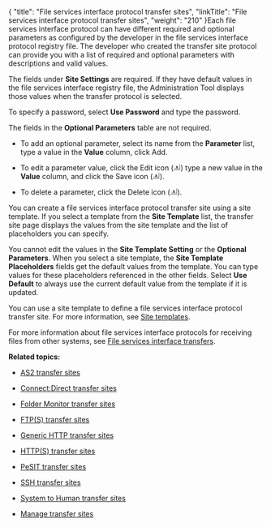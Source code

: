 {
    "title": "File services interface protocol transfer sites",
    "linkTitle": "File services interface protocol transfer sites",
    "weight": "210"
}Each file services interface protocol can have different required and optional parameters as configured by the developer in the file services interface protocol registry file. The developer who created the transfer site protocol can provide you with a list of required and optional parameters with descriptions and valid values.



The fields under **Site Settings** are required. If they have default values in the file services interface registry file, the Administration Tool displays those values when the transfer protocol is selected.



To specify a password, select **Use Password** and type the password.



The fields in the **Optional Parameters** table are not required.



-   To add an optional parameter, select its name from the **Parameter** list, type a value in the **Value** column, click Add.

-   To edit a parameter value, click the Edit icon (![Edit](TransferSiteParameter_DeleteButton_14x13.png)) type a new value in the **Value** column, and click the Save icon (![Save](TransferSiteParameter_DeleteButton_14x13.png)).

-   To delete a parameter, click the Delete icon (![Delete](TransferSiteParameter_DeleteButton_14x13.png)).



You can create a file services interface protocol transfer site using a site template. If you select a template from the **Site Template** list, the transfer site page displays the values from the site template and the list of placeholders you can specify.



You cannot edit the values in the **Site Template Setting** or the **Optional Parameters**. When you select a site template, the **Site Template Placeholders** fields get the default values from the template. You can type values for these placeholders referenced in the other fields. Select **Use Default** to always use the current default value from the template if it is updated.



You can use a site template to define a file services interface protocol transfer site. For more information, see [Site templates](../../../c_st_advancedaccountadministration/c_st_sitetemplates).



For more information about file services interface protocols for receiving files from other systems, see [File services interface transfers](../../../c_st_fileservicesinterfacetransfers).



**Related topics:**



-   [AS2 transfer sites](../r_st_as2transfersites)

-   [Connect:Direct transfer sites](../r_st_connectdirecttransfersites)

-   [Folder Monitor transfer sites](../r_st_foldermonitortransfersites)

-   [FTP(S) transfer sites](../transfersites-ftp)

-   [Generic HTTP transfer sites](../transfersites-generichttp)

-   [HTTP(S) transfer sites](../transfersites-http)

-   [PeSIT transfer sites](../transfersites-pesit)

-   [SSH transfer sites](../transfersites-ssh)

-   [System to Human transfer sites](../transfersites-s2h)

-   [Manage transfer sites](../t_st_transfersites)

